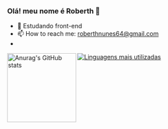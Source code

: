 ### Olá! meu nome é Roberth 👋

- 🌱 Estudando front-end
- 📫 How to reach me: roberthnunes64@gmail.com
- 
<img align="left" src="https://github-readme-stats.vercel.app/api?username=002y&show_icons=true&theme=dark" alt="Anurag's GitHub stats" height="160px" />

[![Linguagens mais utilizadas](https://github-readme-stats.vercel.app/api/top-langs/?username=002y&layout=compact)](https://github.com/002y)
